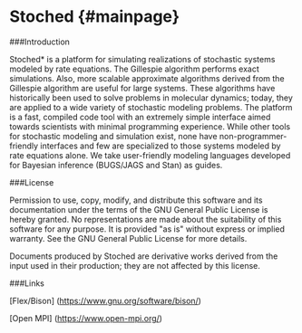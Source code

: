 Stoched                         {#mainpage}
============


###Introduction 

Stoched* is a platform for simulating realizations of stochastic systems modeled by rate equations. 
The Gillespie algorithm performs exact simulations. Also, more scalable approximate algorithms derived from the 
Gillespie algorithm are useful for large systems. These algorithms have historically been used to solve problems 
in molecular dynamics; today, they are applied to a wide variety of stochastic modeling problems. The platform is a 
fast, compiled code tool with an extremely simple interface aimed towards scientists with minimal programming 
experience. While other tools for stochastic modeling and simulation exist, none have non-programmer-friendly interfaces 
and few are specialized to those systems modeled by rate equations alone. We take user-friendly modeling languages 
developed for Bayesian inference (BUGS/JAGS and Stan) as guides.

###License

Permission to use, copy, modify, and distribute this software and its documentation under the terms of the GNU General Public License is hereby granted. No representations are made about the suitability of this software for any purpose. It is provided "as is" without express or implied warranty. See the GNU General Public License for more details.

Documents produced by Stoched are derivative works derived from the input used in their production; they are not affected by this license.

###Links

[Flex/Bison] (https://www.gnu.org/software/bison/)

[Open MPI] (https://www.open-mpi.org/)